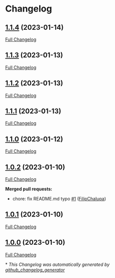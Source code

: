 # Changelog

## [1.1.4](https://github.com/sectsect/solid-hiding-header/tree/1.1.4) (2023-01-14)

[Full Changelog](https://github.com/sectsect/solid-hiding-header/compare/1.1.3...1.1.4)

## [1.1.3](https://github.com/sectsect/solid-hiding-header/tree/1.1.3) (2023-01-13)

[Full Changelog](https://github.com/sectsect/solid-hiding-header/compare/1.1.2...1.1.3)

## [1.1.2](https://github.com/sectsect/solid-hiding-header/tree/1.1.2) (2023-01-13)

[Full Changelog](https://github.com/sectsect/solid-hiding-header/compare/1.1.1...1.1.2)

## [1.1.1](https://github.com/sectsect/solid-hiding-header/tree/1.1.1) (2023-01-13)

[Full Changelog](https://github.com/sectsect/solid-hiding-header/compare/1.1.0...1.1.1)

## [1.1.0](https://github.com/sectsect/solid-hiding-header/tree/1.1.0) (2023-01-12)

[Full Changelog](https://github.com/sectsect/solid-hiding-header/compare/1.0.2...1.1.0)

## [1.0.2](https://github.com/sectsect/solid-hiding-header/tree/1.0.2) (2023-01-10)

[Full Changelog](https://github.com/sectsect/solid-hiding-header/compare/1.0.1...1.0.2)

**Merged pull requests:**

- chore: fix README.md typo [\#1](https://github.com/sectsect/solid-hiding-header/pull/1) ([FilipChalupa](https://github.com/FilipChalupa))

## [1.0.1](https://github.com/sectsect/solid-hiding-header/tree/1.0.1) (2023-01-10)

[Full Changelog](https://github.com/sectsect/solid-hiding-header/compare/1.0.0...1.0.1)

## [1.0.0](https://github.com/sectsect/solid-hiding-header/tree/1.0.0) (2023-01-10)

[Full Changelog](https://github.com/sectsect/solid-hiding-header/compare/04ef2ad839ec935392b687dfe7503e09ab5740d5...1.0.0)



\* *This Changelog was automatically generated by [github_changelog_generator](https://github.com/github-changelog-generator/github-changelog-generator)*
